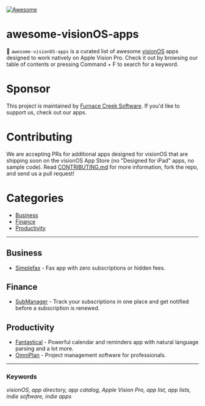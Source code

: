 <a href="https://awesome.re">
    <img src="https://awesome.re/badge.svg" alt="Awesome">
</a>

# awesome-visionOS-apps

🥽 `awesome-visionOS-apps` is a curated list of awesome [visionOS](https://developer.apple.com/visionos/) apps designed to work natively on Apple Vision Pro. Check it out by browsing our table of contents or pressing Command + F to search for a keyword.

# Sponsor

This project is maintained by [Furnace Creek Software](https://furnacecreek.org). If you'd like to support us, check out our apps.

# Contributing

We are accepting PRs for additional apps designed for visionOS that are shipping soon on the visionOS App Store (no "Designed for iPad" apps, no sample code). Read [CONTRIBUTING.md](https://github.com/furnacecreek/awesome-visionOS-apps/blob/master/CONTRIBUTING.md) for more information, fork the repo, and send us a pull request!

# Categories

- [Business](#business)
- [Finance](#finance)
- [Productivity](#productivity)

---

## Business

- [Simplefax](https://furnacecreek.org/simplefax/vision) - Fax app with zero subscriptions or hidden fees.

## Finance

- [SubManager](https://getsubmanager.app/) - Track your subscriptions in one place and get notified before a subscription is renewed.

## Productivity

- [Fantastical](https://flexibits.com/blog/2023/08/sneaking-a-peek-at-fantastical-on-apple-vision-pro/) - Powerful calendar and reminders app with natural language parsing and a lot more.
- [OmniPlan](https://www.omnigroup.com/blog/omniplan-coming-to-apple-vision-pro) - Project management software for professionals.

---

### Keywords

_visionOS, app directory, app catalog, Apple Vision Pro, app list, app lists, indie software, indie apps_
